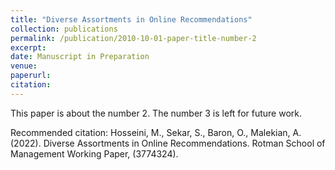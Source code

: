 ```yaml
---
title: "Diverse Assortments in Online Recommendations"
collection: publications
permalink: /publication/2010-10-01-paper-title-number-2
excerpt: 
date: Manuscript in Preparation
venue: 
paperurl: 
citation: 
---
```

This paper is about the number 2. The number 3 is left for future work.



Recommended citation: Hosseini, M., Sekar, S., Baron, O., Malekian, A. (2022). Diverse Assortments in Online Recommendations. Rotman School of Management Working Paper, (3774324).